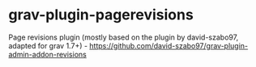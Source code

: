 # grav-plugin-pagerevisions
Page revisions plugin (mostly based on the plugin by david-szabo97, adapted for grav 1.7+) - https://github.com/david-szabo97/grav-plugin-admin-addon-revisions
